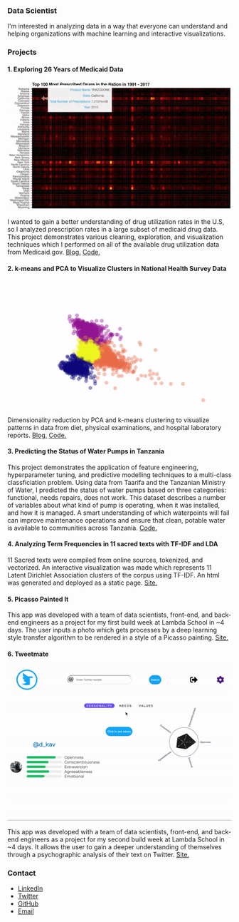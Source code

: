 ### Data Scientist 

I'm interested in analyzing data in a way that everyone can understand and helping organizations with machine learning and interactive visualizations.

### Projects 

#### 1. Exploring 26 Years of Medicaid Data

![](heatmap_gif_small.gif)

I wanted to gain a better understanding of drug utilization rates in the U.S, so I analyzed prescription rates in a large subset of medicaid drug data. This project demonstrates various cleaning, exploration, and visualization techniques which I performed on all of the available drug utilization data from Medicaid.gov. [Blog.](https://link.medium.com/V3GE3LpFeU) [Code.](https://github.com/DimaKav/Data_storytelling_project/blob/master/Exploring_All_Medicaid_Data.ipynb)

#### 2. k-means and PCA to Visualize Clusters in National Health Survey Data

![](k_means.gif)

Dimensionality reduction by PCA and k-means clustering to visualize patterns in data from diet, physical examinations, and hospital laboratory reports. [Blog.](https://link.medium.com/01qzaM1CtU) [Code.](https://github.com/DimaKav/NHANES_project)

#### 3. Predicting the Status of Water Pumps in Tanzania

This project demonstrates the application of feature engineering, hyperparameter tuning, and predictive modelling techniques to a multi-class classficiation problem. Using data from Taarifa and the Tanzanian Ministry of Water, I predicted the status of water pumps based on three categories: functional, needs repairs, does not work. This dataset describes a number of variables about what kind of pump is operating, when it was installed, and how it is managed. A smart understanding of which waterpoints will fail can improve maintenance operations and ensure that clean, potable water is available to communities across Tanzania. [Code.](https://github.com/DimaKav/Tanzanian_waterpumps_project)

#### 4. Analyzing Term Frequencies in 11 sacred texts with TF-IDF and LDA

11 Sacred texts were compiled from online sources, tokenized, and vectorized. An interactive visualization was made which represents 11 Latent Dirichlet Association clusters of the corpus using TF-IDF. An html was generated and deployed as a static page. [Site.](https://dimakav.github.io/sacred_texts_LDA/tfidf)

#### 5. Picasso Painted It

This app was developed with a team of data scientists, front-end, and back-end engineers as a project for my first build week at Lambda School in ~4 days. The user inputs a photo which gets processes by a deep learning style transfer algorithm to be rendered in a style of a Picasso painting. [Site.](https://picasso-frontend.netlify.com/)

#### 6. Tweetmate

![](tweetmat_gif.gif)

This app was developed with a team of data scientists, front-end, and back-end engineers as a project for my second build week at Lambda School in ~4 days. It allows the user to gain a deeper understanding of themselves through a psychographic analysis of their text on Twitter. [Site.](https://tweetmate.netlify.com)

### Contact

- [LinkedIn](https://www.linkedin.com/in/dkavyazin/)
- [Twitter](https://twitter.com/d_kav)
- [GitHub](https://github.com/DimaKav)
- [Email](dmitriy.kavyazin@gmail.com)
